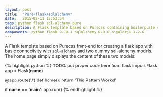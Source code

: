 ```yaml
---
layout: post
title:  "Pure+flask+sqlalchemy"
date:   2015-02-11 15:53:54
tags: python flask sql-alchemy pure
description: A Flask template based on Purecss containing boilerplate code with basic connectivity with sql-alchemy and two dummy sql-alchemy models.
components: python flask~0.10.1 sqlalchemy-0.9.8 angularjs~1.2.6
---
```

A Flask template based on Purecss front-end for creating a flask app with basic connectivity with `sql-alchemy` and two dummy sql-alchemy models. The home page simply displays the content of these two models:

{% highlight python %}
TODO: put proper code here
from flask import Flask
app = Flask(__name__)

@app.route('/')
def home():
	return 'This Pattern Works!'

if __name__ == '__main__':
	app.run()
{% endhighlight %}


